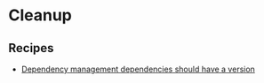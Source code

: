 # Cleanup

## Recipes

* [Dependency management dependencies should have a version](broken-reference)
